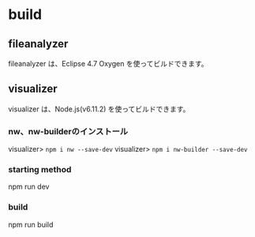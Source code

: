 # build
## fileanalyzer
fileanalyzer は、Eclipse 4.7 Oxygen を使ってビルドできます。

## visualizer
visualizer は、Node.js(v6.11.2) を使ってビルドできます。

### nw、nw-builderのインストール
visualizer> `npm i nw --save-dev`
visualizer> `npm i nw-builder --save-dev`

### starting method
npm run dev

### build
npm run build